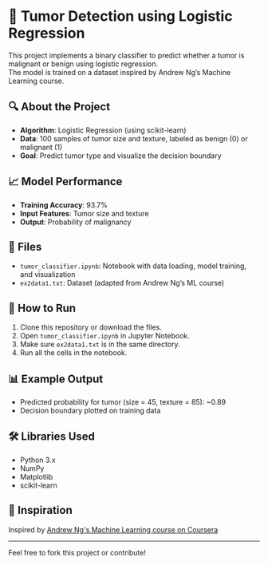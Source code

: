 # 🧠 Tumor Detection using Logistic Regression

This project implements a binary classifier to predict whether a tumor is malignant or benign using logistic regression.  
The model is trained on a dataset inspired by Andrew Ng’s Machine Learning course.

## 🔍 About the Project

- **Algorithm**: Logistic Regression (using scikit-learn)
- **Data**: 100 samples of tumor size and texture, labeled as benign (0) or malignant (1)
- **Goal**: Predict tumor type and visualize the decision boundary

## 📈 Model Performance

- **Training Accuracy**: 93.7%
- **Input Features**: Tumor size and texture
- **Output**: Probability of malignancy

## 📁 Files

- `tumor_classifier.ipynb`: Notebook with data loading, model training, and visualization
- `ex2data1.txt`: Dataset (adapted from Andrew Ng’s ML course)

## 🚀 How to Run

1. Clone this repository or download the files.
2. Open `tumor_classifier.ipynb` in Jupyter Notebook.
3. Make sure `ex2data1.txt` is in the same directory.
4. Run all the cells in the notebook.

## 📊 Example Output

- Predicted probability for tumor (size = 45, texture = 85): ~0.89
- Decision boundary plotted on training data

## 🛠️ Libraries Used

- Python 3.x
- NumPy
- Matplotlib
- scikit-learn

## 🧠 Inspiration

Inspired by [Andrew Ng's Machine Learning course on Coursera](https://www.coursera.org/learn/machine-learning)

---

Feel free to fork this project or contribute!
